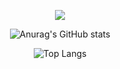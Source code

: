 <div align="center">

![](https://github-profile-summary-cards.vercel.app/api/cards/profile-details?username=BoKangKim&theme=nord_dark)
</div>

<div align="center">
 
![Anurag's GitHub stats](https://github-readme-stats.vercel.app/api?username=BoKangKim&show_icons=true&theme=gotham)
</div>

 
<div align="center">
 
![Top Langs](https://github-readme-stats.vercel.app/api/top-langs/?username=BoKangKim&layout=compact&theme=gotham)
</div>


